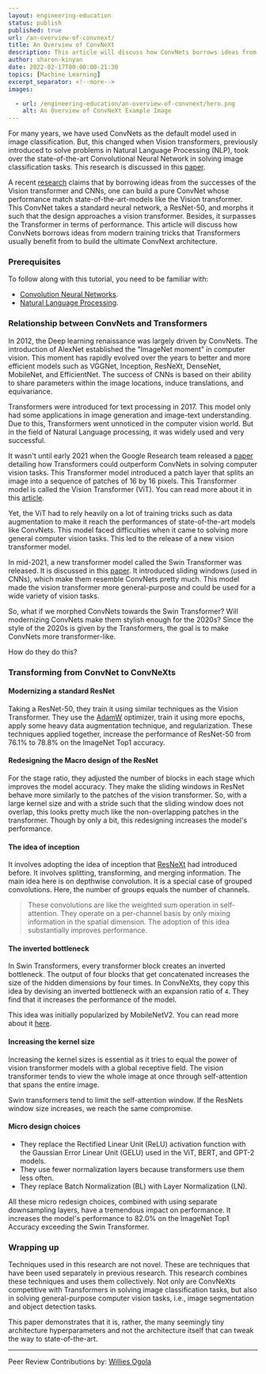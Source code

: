 ```yaml
---
layout: engineering-education
status: publish
published: true
url: /an-overview-of-convnext/
title: An Overview of ConvNeXt
description: This article will discuss how ConvNets borrows ideas from modern training tricks that Transformers usually benefit from to build the ultimate ConvNext architecture.
author: sharon-kinyan
date: 2022-02-17T00:00:00-21:30
topics: [Machine Learning]
excerpt_separator: <!--more-->
images:

  - url: /engineering-education/an-overview-of-convnext/hero.png
    alt: An Overview of ConvNeXt Example Image
---
```

For many years, we have used ConvNets as the default model used in image classification. But, this changed when Vision transformers, previously introduced to solve problems in Natural Language Processing (NLP), took over the state-of-the-art Convolutional Neural Network in solving image classification tasks. This research is discussed in this [paper](https://arxiv.org/pdf/2010.11929.pdf). 
<!--more-->
A recent [research](https://arxiv.org/abs/2201.03545) claims that by borrowing ideas from the successes of the Vision transformer and CNNs, one can build a pure ConvNet whose performance match state-of-the-art-models like the Vision transformer. This ConvNet takes a standard neural network, a ResNet-50, and morphs it such that the design approaches a vision transformer. Besides, it surpasses the Transformer in terms of performance. This article will discuss how ConvNets borrows ideas from modern training tricks that Transformers usually benefit from to build the ultimate ConvNext architecture.

### Prerequisites
To follow along with this tutorial, you need to be familiar with:
- [Convolution Neural Networks](/engineering-education/basics-of-convolution-neural-networks/).
- [Natural Language Processing](/engineering-education/five-real-life-use-cases-of-natural-language-processing-nlp/).

### Relationship between ConvNets and Transformers
In 2012, the Deep learning renaissance was largely driven by ConvNets. The introduction of AlexNet established the "ImageNet moment" in computer vision. This moment has rapidly evolved over the years to better and more efficient models such as VGGNet, Inception, ResNeXt, DenseNet, MobileNet, and EfficientNet. The success of CNNs is based on their ability to share parameters within the image locations, induce translations, and equivariance.

Transformers were introduced for text processing in 2017. This model only had some applications in image generation and image-text understanding. Due to this, Transformers went unnoticed in the computer vision world. But in the field of Natural Language processing, it was widely used and very successful. 

It wasn't until early 2021 when the Google Research team released a [paper](https://arxiv.org/pdf/2010.11929.pdf) detailing how Transformers could outperform ConvNets in solving computer vision tasks. This Transformer model introduced a patch layer that splits an image into a sequence of patches of 16 by 16 pixels. This Transformer model is called the Vision Transformer (ViT). You can read more about it in this [article](/engineering-education/vision-transformer-using-transformers-for-image-recognition/). 

Yet, the ViT had to rely heavily on a lot of training tricks such as data augmentation to make it reach the performances of state-of-the-art models like ConvNets. This model faced difficulties when it came to solving more general computer vision tasks. This led to the release of a new vision transformer model.

In mid-2021, a new transformer model called the Swin Transformer was released. It is discussed in this [paper](https://arxiv.org/abs/2103.14030). It introduced sliding windows (used in CNNs), which make them resemble ConvNets pretty much. This model made the vision transformer more general-purpose and could be used for a wide variety of vision tasks.

So, what if we morphed ConvNets towards the Swin Transformer? Will modernizing ConvNets make them stylish enough for the 2020s? Since the style of the 2020s is given by the Transformers, the goal is to make ConvNets more transformer-like.

How do they do this?

### Transforming from ConvNet to ConvNeXts
#### Modernizing a standard ResNet 
Taking a ResNet-50, they train it using similar techniques as the Vision Transformer. They use the [AdamW](https://towardsdatascience.com/why-adamw-matters-736223f31b5d) optimizer, train it using more epochs, apply some heavy data augmentation technique, and regularization. These techniques applied together, increase the performance of ResNet-50 from 76.1% to 78.8% on the ImageNet Top1 accuracy. 

#### Redesigning the Macro design of the ResNet
For the stage ratio, they adjusted the number of blocks in each stage which improves the model accuracy. They make the sliding windows in ResNet behave more similarly to the patches of the vision transformer. So, with a large kernel size and with a stride such that the sliding window does not overlap, this looks pretty much like the non-overlapping patches in the transformer. Though by only a bit, this redesigning increases the model's performance.

#### The idea of inception
It involves adopting the idea of inception that [ResNeXt](https://arxiv.org/pdf/1611.05431.pdf) had introduced before. It involves splitting, transforming, and merging information. The main idea here is on depthwise convolution. It is a special case of grouped convolutions. Here, the number of groups equals the number of channels.

> These convolutions are like the weighted sum operation in self-attention. They operate on a per-channel basis by only mixing information in the spatial dimension. The adoption of this idea substantially improves performance.

#### The inverted bottleneck
In Swin Transformers, every transformer block creates an inverted bottleneck. The output of four blocks that get concatenated increases the size of the hidden dimensions by four times. In ConvNeXts, they copy this idea by devising an inverted bottleneck with an expansion ratio of `4`. They find that it increases the performance of the model.

This idea was initially popularized by MobileNetV2. You can read more about it [here](https://paperswithcode.com/method/mobilenetv2).

#### Increasing the kernel size
Increasing the kernel sizes is essential as it tries to equal the power of vision transformer models with a global receptive field. The vision transformer tends to view the whole image at once through self-attention that spans the entire image. 

Swin transformers tend to limit the self-attention window. If the ResNets window size increases, we reach the same compromise.

#### Micro design choices
- They replace the Rectified Linear Unit (ReLU) activation function with the Gaussian Error Linear Unit (GELU) used in the ViT, BERT, and GPT-2 models.
- They use fewer normalization layers because transformers use them less often.
- They replace Batch Normalization (BL) with Layer Normalization (LN).

All these micro redesign choices, combined with using separate downsampling layers, have a tremendous impact on performance. It increases the model's performance to 82.0% on the ImageNet Top1 Accuracy exceeding the Swin Transformer. 

### Wrapping up
Techniques used in this research are not novel. These are techniques that have been used separately in previous research. This research combines these techniques and uses them collectively. Not only are ConvNeXts competitive with Transformers in solving image classification tasks, but also in solving general-purpose computer vision tasks, i.e., image segmentation and object detection tasks.  

This paper demonstrates that it is, rather, the many seemingly tiny architecture hyperparameters and not the architecture itself that can tweak the way to state-of-the-art.

---
Peer Review Contributions by: [Willies Ogola](/engineering-education/authors/willies-ogola/)
